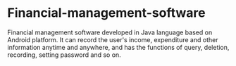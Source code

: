 # Financial-management-software
Financial management software developed in Java language based on Android platform. It can record the user's income, expenditure and other information anytime and anywhere, and has the functions of query, deletion, recording, setting password and so on.
